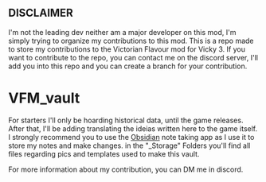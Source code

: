 ## DISCLAIMER

I'm not the leading dev neither am a major developer on this mod, I'm simply trying to organize my contributions to this mod.
This is a repo made to store my contributions to the Victorian Flavour mod for Vicky 3.
If you want to contribute to the repo, you can contact me on the discord server, I'll add you into this repo and you can create a branch for your contribution.

# VFM_vault

For starters I'll only be hoarding historical data, until the game releases.
After that, I'll be adding translating the ideias written here to the game itself.
I strongly recommend you to use the [Obsidian](https://obsidian.md/) note taking app as I use it to store my notes and make changes.
in the "\_Storage" Folders you'll find all files regarding pics and templates used to make this vault.

For more information about my contribution, you can DM me in discord.
